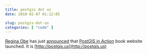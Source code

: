 ```yaml
---
title: postgis dot us
date: 2010-02-07 01:12:05

slug: postgis-dot-us
categories: [ "code" ]
---
```


[Regina Obe](http://www.bostongis.com/blog/index.php?/authors/1-Regina-Obe) has just [announced](http://www.bostongis.com/blog/index.php?/archives/155-PostGIS-1.5.0-out,-PLR-on-Windows,-and-PostGIS-In-Action-book-site-launched.html) that [PostGIS in Action](http://www.manning.com/obe/) book website launched. It is [http://postgis.us](http://postgis.us)
